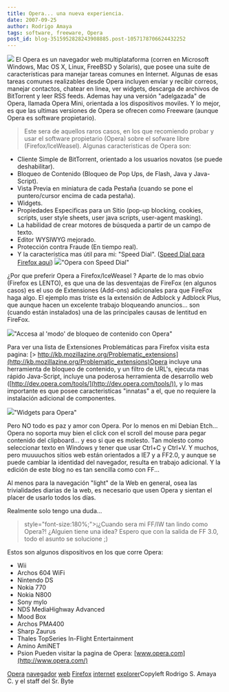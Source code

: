 ```yaml
---
title: Opera... una nueva experiencia.
date: 2007-09-25
author: Rodrigo Amaya
tags: software, freeware, Opera
post_id: blog-3515952828243908885.post-1057178706624432252
---
```


[![](http://bp2.blogger.com/_ayvorITawE4/RvkN0lmN2MI/AAAAAAAAAek/v27t0f9Fmlw/s400/92px-OperaLogo.png)](http://bp2.blogger.com/_ayvorITawE4/RvkN0lmN2MI/AAAAAAAAAek/v27t0f9Fmlw/s1600-h/92px-OperaLogo.png)
El
      Opera es un navegador web multiplataforma (corren en Microsoft Windows, Mac OS X, Linux,
      FreeBSD y Solaris), que posee una suite de características para manejar tareas comunes en
      Internet. Algunas de esas tareas comunes realizables desde Opera incluyen enviar y recibir
      correos, manejar contactos, chatear en linea, ver widgets, descarga de archivos de BitTorrent
      y leer RSS feeds. Ademas hay una versión "adelgazada" de Opera, llamada Opera Mini, orientada
      a los dispositivos moviles. Y lo mejor, es que las ultimas versiones de Opera se ofrecen como
      Freeware (aunque Opera es software propietario).

> Este sera de aquellos raros casos, en los que recomiendo probar y
> usar el software propietario (Opera) sobre el sofware libre
> (Firefox/IceWeasel).
Algunas caracteristicas de Opera son:

- Cliente Simple de BitTorrent, orientado a los usuarios novatos (se puede deshabilitar).
- Bloqueo de Contenido (Bloqueo de Pop Ups, de Flash, Java y Java-Script).
- Vista Previa en miniatura de cada Pestaña (cuando se pone el puntero/cursor encima de cada pestaña).
- Widgets.
- Propiedades Especificas para un Sitio (pop-up blocking, cookies, scripts, user style sheets, user java scripts, user-agent masking).
- La habilidad de crear motores de búsqueda a partir de un campo de texto.
- Editor WYSIWYG mejorado.
- Protección contra Fraude (En tiempo real).
- Y la característica mas útil para mi: "Speed Dial". ([Speed Dial para Firefox aquí](https://addons.mozilla.org/en-US/firefox/addon/4810))
[![](http://bp1.blogger.com/_ayvorITawE4/RvkPDVmN2NI/AAAAAAAAAes/iKkOJAyD_aU/s400/lin.jpg)](http://bp1.blogger.com/_ayvorITawE4/RvkPDVmN2NI/AAAAAAAAAes/iKkOJAyD_aU/s1600-h/lin.jpg)"Opera con Speed
      Dial"

¿Por que
      preferir Opera a Firefox/IceWeasel ?
Aparte de lo mas obvio (Firefox
      es LENTO), es que una de las desventajas de FireFox (en algunos casos) es el uso de
      Extensiones (Add-ons) adicionales para que FireFox haga algo.
El ejemplo mas triste
      es la extensión de Adblock y Adblock Plus, que aunque hacen un excelente trabajo bloqueando
      anuncios... son (cuando están instalados) una de las principales causas de lentitud en
      FireFox.

[![](http://bp2.blogger.com/_ayvorITawE4/RvkPzlmN2OI/AAAAAAAAAe0/x8mm_t-uqx8/s400/content-blocker.png)](http://bp2.blogger.com/_ayvorITawE4/RvkPzlmN2OI/AAAAAAAAAe0/x8mm_t-uqx8/s1600-h/content-blocker.png)"Accesa al 'modo' de bloqueo
      de contenido con Opera"

Para ver
      una lista de Extensiones Problemáticas para Firefox visita esta
      pagina:
[> http://kb.mozillazine.org/Problematic_extensions](http://kb.mozillazine.org/Problematic_extensions)Opera
      incluye una herramienta de bloqueo de contenido, y un filtro de URL's, ejecuta mas rápido
      Java-Script, incluye una poderosa herramienta de desarrollo web ([http://dev.opera.com/tools/](http://dev.opera.com/tools/)), y lo mas
      importante es que posee caracteristicas "innatas" a el, que no requiere la instalación
      adicional de componentes.

[![](http://bp2.blogger.com/_ayvorITawE4/RvkQSlmN2PI/AAAAAAAAAe8/9Pm3CHchPjA/s400/clock-widget.png)](http://bp2.blogger.com/_ayvorITawE4/RvkQSlmN2PI/AAAAAAAAAe8/9Pm3CHchPjA/s1600-h/clock-widget.png)"Widgets para
      Opera"

Pero NO todo es paz y amor con Opera.
      Por lo menos en mi Debian Etch... Opera no soporta muy bien el click con el scroll del mouse
      para pegar contenido del clipboard... y eso si que es
      molesto. Tan molesto como seleccionar texto en Windows y tener que usar Ctrl+C y
      Ctrl+V.
Y muchos, pero muuuuchos sitios web están orientados a IE7 y a FF2.0, y
      aunque se puede cambiar la identidad del navegador, resulta en trabajo adicional. Y la edición
      de este blog no es tan sencilla como con FF...

Al menos para la
      navegación "light" de la Web en general, osea las trivialidades diarias de la web, es
      necesario que usen Opera y sientan el placer de usarlo todos los días.

Realmente solo tengo una duda...

>  style="font-size:180%;">¡¿Cuando sera mi FF/IW tan lindo como
> Opera?!
¿Alguien tiene una idea? Espero que con la salida de FF
      3.0, todo el asunto se solucione ;)

Estos son algunos dispositivos en
      los que corre Opera:

- Wii
- Archos 604 WiFi
- Nintendo DS
- Nokia 770
- Nokia N800
- Sony mylo
- NDS MediaHighway Advanced
- Mood Box
- Archos PMA400
- Sharp Zaurus
- Thales TopSeries In-Flight Entertainment
- Amino AmiNET
- Psion
Pueden visitar la pagina de Opera: [www.opera.com](http://www.opera.com/)

[Opera](http://www.blogalaxia.com/tags/opera) [navegador](http://www.blogalaxia.com/tags/navegador) [web](http://www.blogalaxia.com/tags/web) [Firefox](http://www.blogalaxia.com/tags/firefox) [internet](http://www.blogalaxia.com/tags/internet) [explorer](http://www.blogalaxia.com/tags/explorer)Copyleft Rodrigo S. Amaya C. y el staff del Sr.
      Byte